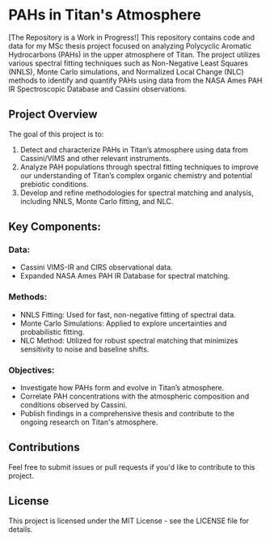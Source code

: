 # PAHs in Titan's Atmosphere

[The Repository is a Work in Progress!]
This repository contains code and data for my MSc thesis project focused on analyzing Polycyclic Aromatic Hydrocarbons (PAHs) in the upper atmosphere of Titan. The project utilizes various spectral fitting techniques such as Non-Negative Least Squares (NNLS), Monte Carlo simulations, and Normalized Local Change (NLC) methods to identify and quantify PAHs using data from the NASA Ames PAH IR Spectroscopic Database and Cassini observations.

## Project Overview
The goal of this project is to:
1. Detect and characterize PAHs in Titan’s atmosphere using data from Cassini/VIMS and other relevant instruments.
2. Analyze PAH populations through spectral fitting techniques to improve our understanding of Titan’s complex organic chemistry and potential prebiotic conditions.
3. Develop and refine methodologies for spectral matching and analysis, including NNLS, Monte Carlo fitting, and NLC.

## Key Components:
### Data:
- Cassini VIMS-IR and CIRS observational data.
- Expanded NASA Ames PAH IR Database for spectral matching.

### Methods:
- NNLS Fitting: Used for fast, non-negative fitting of spectral data.
- Monte Carlo Simulations: Applied to explore uncertainties and probabilistic fitting.
- NLC Method: Utilized for robust spectral matching that minimizes sensitivity to noise and baseline shifts.

### Objectives:
- Investigate how PAHs form and evolve in Titan’s atmosphere.
- Correlate PAH concentrations with the atmospheric composition and conditions observed by Cassini.
- Publish findings in a comprehensive thesis and contribute to the ongoing research on Titan's atmosphere.

## Contributions

Feel free to submit issues or pull requests if you'd like to contribute to this project.

## License

This project is licensed under the MIT License - see the LICENSE file for details.
